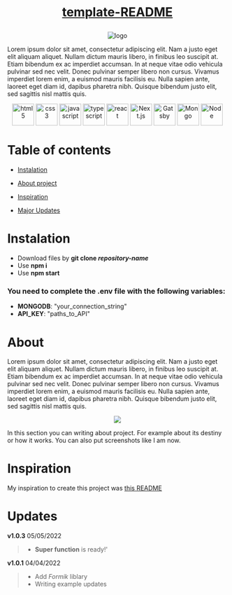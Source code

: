 # <p align="center">[template-README](https://github.com/Piotrko64/template-README)</p>

<p align="center"> <img src="https://user-images.githubusercontent.com/77500425/164988067-79c64fc8-512a-4e45-a48e-355ade2a6d51.png" title="logo" alt="logo"/></p>


Lorem ipsum dolor sit amet, consectetur adipiscing elit. Nam a justo eget elit aliquam aliquet. Nullam dictum mauris libero, in finibus leo suscipit at. Etiam bibendum ex ac imperdiet accumsan. In at neque vitae odio vehicula pulvinar sed nec velit. Donec pulvinar semper libero non cursus. Vivamus imperdiet lorem enim, a euismod mauris facilisis eu. Nulla sapien ante, laoreet eget diam id, dapibus pharetra nibh. Quisque bibendum justo elit, sed sagittis nisl mattis quis.


<div align="center">

<img src="https://user-images.githubusercontent.com/77500425/161312332-1842468e-46e2-4dc6-8996-4b4cc28bc4fd.png" alt="html5" height="50"  align="center" title="HTML" />
<img src="https://user-images.githubusercontent.com/77500425/161312398-ceb134e4-5c2f-41c6-b58c-ccb7329528ba.png" alt="css3" height="50"  align="center" title="CSS"/>
<img src="https://user-images.githubusercontent.com/77500425/161312230-36d37ac5-8801-4313-a68c-c5695c429b70.png" alt="javascript" height="50" align="center" title="JS"/>
<img src="https://user-images.githubusercontent.com/77500425/161311954-e03613e7-54b2-4d1b-ac2e-559f8c1e9f2d.png" alt="typescript" height="50"  align="center" title="TS"/>
<img src="https://user-images.githubusercontent.com/77500425/161312615-f3961568-28bb-48fa-9d95-93ecd61337b3.png" alt="react"  height="50" align="center"/>
<img src="https://user-images.githubusercontent.com/77500425/161314348-bd1a1db1-cf7d-4a7d-a870-25f357a2a03d.png" alt="Next.js" height="50"  align="center" title="NextJS"/>
<img src="https://user-images.githubusercontent.com/77500425/161312978-1f37569f-b06b-45a7-81c0-4e7353264960.svg" alt="Gatsby"  height="50" align="center"/>
<img src="https://user-images.githubusercontent.com/77500425/161313295-a11c936d-a0b3-4bb6-84c1-9ea3c459c3b8.png" alt="Mongo"  height="50" align="center"/>
<img src="https://user-images.githubusercontent.com/77500425/161312763-dd21dc88-2b1a-4a66-896b-8ce02e0c6a8c.png" alt="Node"  height="50" align="center"/>

</div>

# Table of contents
* [Instalation](#instalation)

* [About project](#about)

* [Inspiration](#inspiration)

* [Major Updates](#Updates)


# Instalation
- Download files by **git clone _repository-name_**
- Use **npm i**
- Use **npm start**

### You need to complete the **.env** file with the following variables:
- **MONGODB**: "your_connection_string"
- **API_KEY**: "paths_to_API"

# About 

Lorem ipsum dolor sit amet, consectetur adipiscing elit. Nam a justo eget elit aliquam aliquet. Nullam dictum mauris libero, in finibus leo suscipit at. Etiam bibendum ex ac imperdiet accumsan. In at neque vitae odio vehicula pulvinar sed nec velit. Donec pulvinar semper libero non cursus. Vivamus imperdiet lorem enim, a euismod mauris facilisis eu. Nulla sapien ante, laoreet eget diam id, dapibus pharetra nibh. Quisque bibendum justo elit, sed sagittis nisl mattis quis.

<p align="center"> <img src="https://user-images.githubusercontent.com/77500425/164989243-74dfb41f-df03-4170-a7b3-a70f04a7b053.png"/><p>

In this section you can writing about project. For example about its destiny or how it works. You can also put screenshots like I am now.

# Inspiration

My inspiration to create this project was [this README](https://github.com/Piotrko64/react-sound-architecture/edit/master/README.md)

# Updates

**v1.0.3** 05/05/2022

> -   **Super function** is ready!'


**v1.0.1** 04/04/2022

> -   Add *Formik* liblary
> -   Writing example updates





